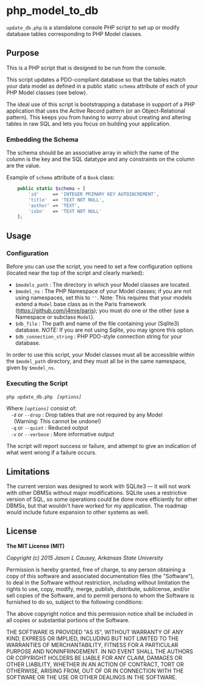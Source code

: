 # php_model_to_db
`update_db.php` is a standalone console PHP script to set up or modify database tables corresponding to PHP Model classes.

## Purpose

This is a PHP script that is designed to be run from the console.

This script updates a PDO-compliant database so that the tables match 
your data model as defined in a public static `schema` attribute of 
each of your PHP Model classes (see below). 

The ideal use of this script is bootstrapping a database in support of a PHP application that uses the Active Record pattern (or an Object-Relational pattern).  This keeps you from having to worry about creating and altering tables in raw SQL and lets you focus on building your application.

### Embedding the Schema 

The schema should be an associative array in which the name of
the column is the key and the SQL datatype and any constraints on the 
column are the value.  

Example of `schema` attribute of a `Book` class:

```php
    public static $schema = [
        'id'     => 'INTEGER PRIMARY KEY AUTOINCREMENT',
        'title'  => 'TEXT NOT NULL',
        'author' => 'TEXT',
        'isbn'   => 'TEXT NOT NULL'
    ];
```

## Usage

### Configuration

Before you can use the script, you need to set a few configuration options (located near the top of the script and clearly marked):

* `$models_path` : The directory in which your Model classes are located.
* `$model_ns`    : The PHP Namespace of your Model classes; if you are not using namespaces, set this to `''`.  Note: This requires that your models extend a `Model` base class as in the Paris framework (https://github.com/j4mie/paris); you must do one or the other (use a Namespace or subclass `Model`).
* `$db_file`     : The path and name of the file containing your (Sqlite3) database. _NOTE:_ If you are not using Sqlite, you may ignore this option.
* `$db_connection_string` : PHP PDO-style connection string for your database.

In order to use this script, your Model classes must all be accessible within the `$model_path` directory, and they must all be in the same namespace, given by `$model_ns`.

### Executing the Script

`php update_db.php `&nbsp;_`[options]`_

Where _`[options]`_ consist of:<br />
&nbsp;&nbsp;&nbsp;`-d` or `--drop` :  Drop tables that are not required by any Model<br />&nbsp;&nbsp;&nbsp;&nbsp;&nbsp;(Warning: This cannot be undone!)   
&nbsp;&nbsp;&nbsp;`-q` or `--quiet` : Reduced output   
&nbsp;&nbsp;&nbsp;`-v` or `--verbose` :  More informative output

The script will report success or failure, and attempt to give an indication of what went wrong if a failure occurs.

## Limitations

The current version was designed to work with SQLite3 &mdash; it will not work with other DBMSs without major modifications.
SQLite uses a restrictive version of SQL, so some operations could be
done more efficiently for other DBMSs, but that wouldn't have worked
for my application.  The roadmap would include future expansion to other
systems as well.

## License

**The MIT License (MIT)**

_Copyright (c) 2015 Jason L Causey, Arkansas State University_

Permission is hereby granted, free of charge, to any person obtaining a copy
of this software and associated documentation files (the "Software"), to deal
in the Software without restriction, including without limitation the rights
to use, copy, modify, merge, publish, distribute, sublicense, and/or sell
copies of the Software, and to permit persons to whom the Software is
furnished to do so, subject to the following conditions:

The above copyright notice and this permission notice shall be included in
all copies or substantial portions of the Software.

THE SOFTWARE IS PROVIDED "AS IS", WITHOUT WARRANTY OF ANY KIND, EXPRESS OR
IMPLIED, INCLUDING BUT NOT LIMITED TO THE WARRANTIES OF MERCHANTABILITY,
FITNESS FOR A PARTICULAR PURPOSE AND NONINFRINGEMENT. IN NO EVENT SHALL THE
AUTHORS OR COPYRIGHT HOLDERS BE LIABLE FOR ANY CLAIM, DAMAGES OR OTHER
LIABILITY, WHETHER IN AN ACTION OF CONTRACT, TORT OR OTHERWISE, ARISING FROM,
OUT OF OR IN CONNECTION WITH THE SOFTWARE OR THE USE OR OTHER DEALINGS IN
THE SOFTWARE.
